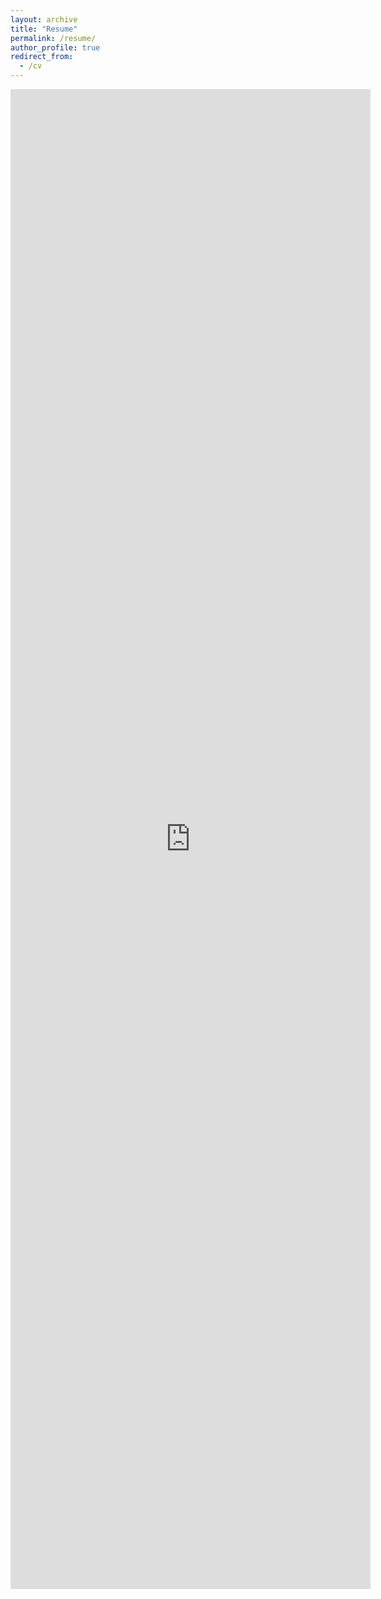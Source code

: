 ```yaml
---
layout: archive
title: "Resume"
permalink: /resume/
author_profile: true
redirect_from:
  - /cv
---
```


<!-- https://drive.google.com/file/d/1hmgWTq-olqa1CIoA-2ja6XkGKI6ncXn_/preview -->


<iframe src="https://drive.google.com/file/d/1tb0osY948yhDsidyGXRTf8a9YmprdDPV/preview" 
style="position: absolute;  width: 60%; height: 60%; border: none"></iframe>




